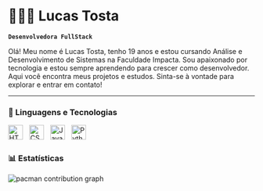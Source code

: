 # 👩🏻‍💻 Lucas Tosta

**`Desenvolvedora FullStack`**

Olá! Meu nome é Lucas Tosta, tenho 19 anos e estou cursando Análise e Desenvolvimento de Sistemas na Faculdade Impacta.
Sou apaixonado por tecnologia e estou sempre aprendendo para crescer como desenvolvedor.
Aqui você encontra meus projetos e estudos. Sinta-se à vontade para explorar e entrar em contato!

---

### 🤖 Linguagens e Tecnologias

<img 
    align="left" 
    alt="HTML"
    title="HTML" 
    width="30px" 
    style="padding-right: 10px;" 
    src="https://cdn.jsdelivr.net/gh/devicons/devicon@latest/icons/html5/html5-original.svg" 
/>
<img 
    align="left" 
    alt="CSS" 
    title="CSS"
    width="30px" 
    style="padding-right: 10px;" 
    src="https://cdn.jsdelivr.net/gh/devicons/devicon@latest/icons/css3/css3-original.svg" 
/>
<img 
    align="left" 
    alt="JavaScript" 
    title="JavaScript"
    width="30px" 
    style="padding-right: 10px;" 
    src="https://cdn.jsdelivr.net/gh/devicons/devicon@latest/icons/javascript/javascript-original.svg" 
/>
<img 
    align="left" 
    alt="Python" 
    title="Python"
    width="30px" 
    style="padding-right: 10px;" 
    src="https://cdn.jsdelivr.net/gh/devicons/devicon@latest/icons/python/python-original.svg" 
/>

<br/>
<br/>

### 📊 Estatísticas

<div>
<picture align="center">
    <img alt="pacman contribution graph" src="https://raw.githubusercontent.com/LucasbnTosta/LucasbnTosta/output/pacman-contribution-graph-dark.svg">
</picture>
</div>
